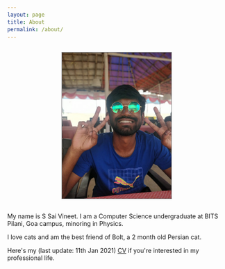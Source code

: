 ```yaml
---
layout: page
title: About
permalink: /about/
---
```


<center>
<img
    style="width: 50%; height: 50%; border: 1px solid gray; margin: 1em;"
    src="/assets/profile_photo.jpeg" alt="Can't kill that Goa vibe.">
</center>

My name is S Sai Vineet. I am a Computer Science undergraduate at BITS Pilani, Goa campus, minoring in Physics.  

I love cats and am the best friend of Bolt, a 2 month old Persian cat.

Here's my (last update: 11th Jan 2021) [CV](/assets/CV.pdf) if you're interested in my professional life.



